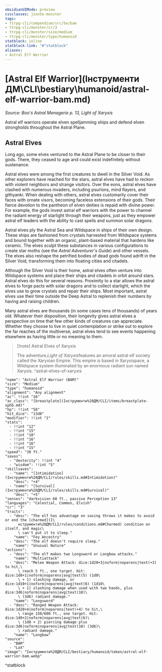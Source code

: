 ```yaml
---
obsidianUIMode: preview
cssclasses: json5e-monster
tags:
- ttrpg-cli/compendium/src/5e/bam
- ttrpg-cli/monster/cr/3
- ttrpg-cli/monster/size/medium
- ttrpg-cli/monster/type/humanoid
statblock: inline
statblock-link: "#^statblock"
aliases:
- Astral Elf Warrior
---
```

# [Astral Elf Warrior](Інструменти ДМ\CLI\bestiary\humanoid/astral-elf-warrior-bam.md)
*Source: Boo's Astral Menagerie p. 13, Light of Xaryxis*  

Astral elf warriors operate elven spelljamming ships and defend elven strongholds throughout the Astral Plane.

## Astral Elves

Long ago, some elves ventured to the Astral Plane to be closer to their gods. There, they ceased to age and could exist indefinitely without sustenance.

Astral elves were among the first creatures to dwell in the Silver Void. As other explorers have reached for the stars, astral elves have had to reckon with violent neighbors and strange visitors. Over the eons, astral elves have clashed with numerous invaders, including psurlons, mind flayers, and githyanki. When dealing with others, astral elves customarily cover their faces with ornate visors, becoming faceless extensions of their gods. Their fierce devotion to the pantheon of elven deities is repaid with divine power. For example, the gods invest astral elf warriors with the power to channel the radiant energy of starlight through their weapons, just as they empower astral elf leaders with the ability to cast spells and summon solar dragons.

Astral elves ply the Astral Sea and Wildspace in ships of their own design. These ships are fashioned from crystals harvested from Wildspace systems and bound together with an organic, plant-based material that hardens like ceramic. The elves sculpt these substances in various configurations to create star moths (see the *Astral Adventurer's Guide*) and other vessels. The elves also reshape the petrified bodies of dead gods found adrift in the Silver Void, transforming them into floating cities and citadels.

Although the Silver Void is their home, astral elves often venture into Wildspace systems and place their ships and citadels in orbit around stars. Astral elves do this for several reasons. Proximity to a star allows the astral elves to forge pacts with solar dragons and to collect starlight, which the elves use to grow crystals and repair their ships. Most important, astral elves use their time outside the Deep Astral to replenish their numbers by having and raising children.

Many astral elves are thousands (in some cases tens of thousands) of years old. Whatever their disposition, their longevity gives astral elves a perspective on time that few other kinds of creatures can appreciate. Whether they choose to live in quiet contemplation or strike out to explore the far reaches of the multiverse, astral elves tend to see events happening elsewhere as having little or no meaning to them.

> [!note] Astral Elves of Xaryxis
> 
> The adventure,*Light of Xaryxis*features an amoral astral elf society called the Xaryxian Empire. This empire is based in Xaryxispace, a Wildspace system illuminated by an enormous radiant sun named Xaryxis.
^astral-elves-of-xaryxis

```statblock
"name": "Astral Elf Warrior (BAM)"
"size": "Medium"
"type": "humanoid"
"alignment": "Any alignment"
"ac": !!int "16"
"ac_class": "[breastplate](Інструменти%20ДМ/CLI/items/breastplate-xphb.md)"
"hp": !!int "58"
"hit_dice": "13d8"
"modifier": !!int "2"
"stats":
  - !!int "12"
  - !!int "15"
  - !!int "10"
  - !!int "16"
  - !!int "16"
  - !!int "15"
"speed": "30 ft."
"saves":
  - "dexterity": !!int "4"
  - "wisdom": !!int "5"
"skillsaves":
  - "name": "[Intimidation](Інструменти%20ДМ/CLI/rules/skills.md#Intimidation)"
    "desc": "+4"
  - "name": "[Survival](Інструменти%20ДМ/CLI/rules/skills.md#Survival)"
    "desc": "+5"
"senses": "darkvision 60 ft., passive Perception 13"
"languages": "Celestial, Common, Elvish"
"cr": "3"
"traits":
  - "desc": "The elf has advantage on saving throws it makes to avoid or end the [charmed](І\
      нструменти%20ДМ/CLI/rules/conditions.md#Charmed) condition on itself, and magic\
      \ can't put it to sleep."
    "name": "Fey Ancestry"
  - "desc": "The elf doesn't require sleep."
    "name": "Unusual Nature"
"actions":
  - "desc": "The elf makes two Longsword or Longbow attacks."
    "name": "Multiattack"
  - "desc": "Melee Weapon Attack: dice:1d20+3|noform|noparens|text(+3) to hit,\
      \ reach 5 ft., one target. Hit: dice:1d8+1|noform|noparens|avg|text(5) (1d8\
      \ + 1) slashing damage, or dice:1d10+1|noform|noparens|avg|text(6) (1d10\
      \ + 1) slashing damage when used with two hands, plus dice:3d6|noform|noparens|avg|text(10)\
      \ (3d6) radiant damage."
    "name": "Longsword"
  - "desc": "Ranged Weapon Attack: dice:1d20+4|noform|noparens|text(+4) to hit,\
      \ range 150/600 ft., one target. Hit: dice:1d8+2|noform|noparens|avg|text(6)\
      \ (1d8 + 2) piercing damage plus dice:3d6|noform|noparens|avg|text(10) (3d6)\
      \ radiant damage."
    "name": "Longbow"
"source":
  - "BAM"
  - "LoX"
"image": "Інструменти%20ДМ/CLI/bestiary/humanoid/token/astral-elf-warrior-bam.webp"
```
^statblock